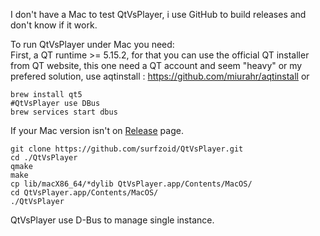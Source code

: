 I don't have a Mac to test QtVsPlayer, i use GitHub to build releases and don't know if it work.  

To run QtVsPlayer under Mac you need:  
First, a QT runtime >= 5.15.2, for that you can use the official QT installer from QT website, this one need a QT account and seem "heavy" or my prefered solution, use aqtinstall : https://github.com/miurahr/aqtinstall or  
```
brew install qt5
#QtVsPlayer use DBus
brew services start dbus
```
If your Mac version isn't on [Release](https://github.com/surfzoid/QtVsPlayer/releases/latest) page.  
```
git clone https://github.com/surfzoid/QtVsPlayer.git  
cd ./QtVsPlayer  
qmake
make
cp lib/macX86_64/*dylib QtVsPlayer.app/Contents/MacOS/
cd QtVsPlayer.app/Contents/MacOS/
./QtVsPlayer
```


QtVsPlayer use D-Bus to manage single instance.  
